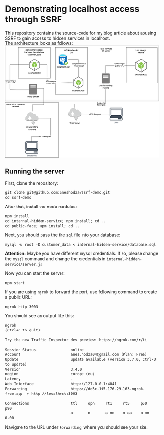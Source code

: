 # Demonstrating localhost access through SSRF
This repository contains the source-code for my blog article about abusing
SSRF to gain access to hidden services in localhost.  
The architecture looks as follows:
![Server architecture](docs/ssrf-architecture.png)

## Running the server
First, clone the repository:
```
git clone git@github.com:aneshodza/ssrf-demo.git
cd ssrf-demo
```

After that, install the node modules:
```
npm install
cd internal-hidden-service; npm install; cd ..
cd public-face; npm install; cd ..
```

Next, you should pass the the `sql` file into your database:
```
mysql -u root -D customer_data < internal-hidden-service/database.sql
```
**Attention:** Maybe you have different mysql credentials. If so, please change the `mysql` command and change the credentials in `internal-hidden-service/server.js`

Now you can start the server:
```
npm start
```

If you are using `ngrok` to forward the port, use following command to create a public URL:
```
ngrok http 3003
```
You should see an output like this:
```
ngrok                                                                     (Ctrl+C to quit)

Try the new Traffic Inspector dev preview: https://ngrok.com/r/ti

Session Status                online
Account                       anes.hodza04@gmail.com (Plan: Free)
Update                        update available (version 3.7.0, Ctrl-U to update)
Version                       3.4.0
Region                        Europe (eu)
Latency                       -
Web Interface                 http://127.0.0.1:4041
Forwarding                    https://dd5c-195-176-29-163.ngrok-free.app -> http://localhost:3003

Connections                   ttl     opn     rt1     rt5     p50     p90
                              0       0       0.00    0.00    0.00    0.00
```

Navigate to the URL under `Forwarding`, where you should see your site.
